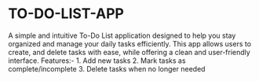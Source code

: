 # TO-DO-LIST-APP
A simple and intuitive To-Do List application designed to help you stay organized and manage your daily tasks efficiently. This app allows users to create, and delete tasks with ease, while offering a clean and user-friendly interface. Features:-    1. Add new tasks      2. Mark tasks as complete/incomplete     3. Delete tasks when no longer needed
